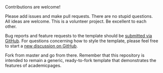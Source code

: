 Contributions are welcome! 

Please add issues and make pull requests. There are no stupid questions. All ideas are welcome. This is a volunteer project. Be excellent to each other.

Bug reports and feature requests to the template  should be [submitted via GitHub](https://github.com/academicpages/colemanfarv.github.io/ColemanFarvolden.github.io/issues/new/choose). For questions concerning how to style the template, please feel free to start a [new discussion on GitHub](https://github.com/academicpages/colemanfarv.github.io/ColemanFarvolden.github.io/discussions).

Fork from master and go from there. Remember that this repository is intended to remain a generic, ready-to-fork template that demonstrates the features of academicpages.

